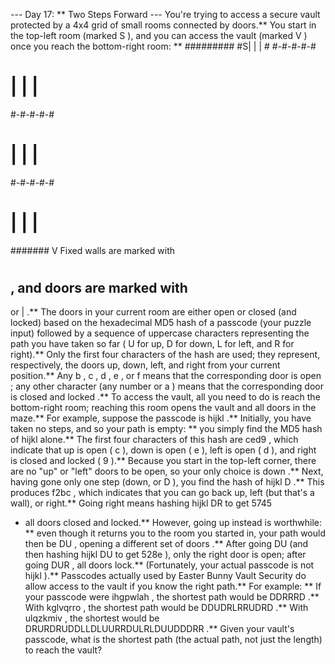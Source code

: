 --- Day 17: ** Two Steps Forward ---
You're trying to access a secure vault protected by a
4x4
grid of small rooms connected by doors.** You start in the top-left room (marked
S
), and you can access the vault (marked
V
) once you reach the bottom-right room: **
#########
#S| | | #
#-#-#-#-#
# | | | #
#-#-#-#-#
# | | | #
#-#-#-#-#
# | | |  
####### V
Fixed walls are marked with
#
, and doors are marked with
-
or
|
.**
The doors in your
current room
are either open or closed (and locked) based on the hexadecimal
MD5
hash of a passcode (your puzzle input) followed by a sequence of uppercase characters representing the
path you have taken so far
(
U
for up,
D
for down,
L
for left, and
R
for right).**
Only the first four characters of the hash are used; they represent, respectively, the doors
up, down, left, and right
from your current position.** Any
b
,
c
,
d
,
e
, or
f
means that the corresponding door is
open
; any other character (any number or
a
) means that the corresponding door is
closed and locked
.**
To access the vault, all you need to do is reach the bottom-right room; reaching this room opens the vault and all doors in the maze.**
For example, suppose the passcode is
hijkl
.** Initially, you have taken no steps, and so your path is empty: ** you simply find the MD5 hash of
hijkl
alone.** The first four characters of this hash are
ced9
, which indicate that up is open (
c
), down is open (
e
), left is open (
d
), and right is closed and locked (
9
).** Because you start in the top-left corner, there are no "up" or "left" doors to be open, so your only choice is
down
.**
Next, having gone only one step (down, or
D
), you find the hash of
hijkl
D
.** This produces
f2bc
, which indicates that you can go back up, left (but that's a wall), or right.** Going right means hashing
hijkl
DR
to get
5745
- all doors closed and locked.** However, going
up
instead is worthwhile: ** even though it returns you to the room you started in, your path would then be
DU
, opening a
different set of doors
.**
After going
DU
(and then hashing
hijkl
DU
to get
528e
), only the right door is open; after going
DUR
, all doors lock.** (Fortunately, your actual passcode is
not
hijkl
).**
Passcodes actually used by Easter Bunny Vault Security do allow access to the vault if you know the right path.**  For example: **
If your passcode were
ihgpwlah
, the shortest path would be
DDRRRD
.**
With
kglvqrro
, the shortest path would be
DDUDRLRRUDRD
.**
With
ulqzkmiv
, the shortest would be
DRURDRUDDLLDLUURRDULRLDUUDDDRR
.**
Given your vault's passcode,
what is the shortest path
(the actual path, not just the length) to reach the vault?